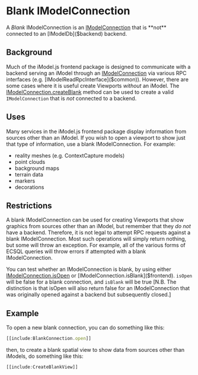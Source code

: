 # Blank IModelConnection

A *Blank* IModelConnection is an [IModelConnection]($frontend) that is **not** connected to an [IModelDb]($backend) backend.

## Background

Much of the iModel.js frontend package is designed to communicate with a backend serving an iModel through an [IModelConnection]($frontend) via various RPC interfaces (e.g. [IModelReadRpcInterface]($common)). However, there are some cases where it is useful create Viewports *without* an iModel. The [IModelConnection.createBlank]($frontend) method can be used to create a valid `IModelConnection` that is *not* connected to a backend.

## Uses

Many services in the iModel.js frontend package display information from sources other than an iModel. If you wish to open a viewport to show just that type of information, use a blank IModelConnection. For example:

- reality meshes (e.g. ContextCapture models)
- point clouds
- background maps
- terrain data
- markers
- decorations

## Restrictions

A blank IModelConnection can be used for creating Viewports that show graphics from sources other than an iModel, but remember that they *do not* have a backend. Therefore, it is not legal to attempt RPC requests against a blank IModelConnection. Most such operations will simply return nothing, but some will throw an exception. For example, all of the various forms of ECSQL queries will throw errors if attempted with a blank IModelConnection.

You can test whether an IModelConnection is blank, by using either [IModelConnection.isOpen]($frontend) or [IModelConnection.isBlank]($frontend). `isOpen` will be false for a blank connection, and `isBlank` will be true [N.B. The distinction is that isOpen will also return false for an IModelConnection that was originally opened against a backend but subsequently closed.]

## Example

To open a new blank connection, you can do something like this:

  ```ts
  [[include:BlankConnection.open]]
  ```

then, to create a blank spatial view to show data from sources other than iModels, do something like this:

  ```ts
  [[include:CreateBlankView]]
  ```
